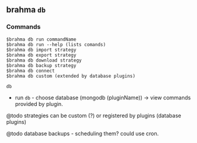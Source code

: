 ## brahma `db`

### Commands
```
$brahma db run commandName
$brahma db run --help (lists comands)
$brahma db import strategy
$brahma db export strategy
$brahma db download strategy
$brahma db backup strategy
$brahma db connect
$brahma db custom (extended by database plugins)

```

`db`
- run `db` - choose database (mongodb (pluginName)) -> view commands provided by plugin.

@todo strategies can be custom (?) or registered by plugins (database plugins)

@todo database backups - scheduling them? could use cron.
